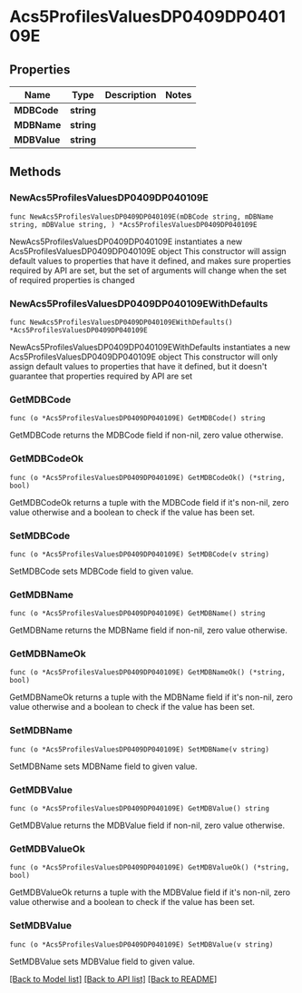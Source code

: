 # Acs5ProfilesValuesDP0409DP040109E

## Properties

Name | Type | Description | Notes
------------ | ------------- | ------------- | -------------
**MDBCode** | **string** |  | 
**MDBName** | **string** |  | 
**MDBValue** | **string** |  | 

## Methods

### NewAcs5ProfilesValuesDP0409DP040109E

`func NewAcs5ProfilesValuesDP0409DP040109E(mDBCode string, mDBName string, mDBValue string, ) *Acs5ProfilesValuesDP0409DP040109E`

NewAcs5ProfilesValuesDP0409DP040109E instantiates a new Acs5ProfilesValuesDP0409DP040109E object
This constructor will assign default values to properties that have it defined,
and makes sure properties required by API are set, but the set of arguments
will change when the set of required properties is changed

### NewAcs5ProfilesValuesDP0409DP040109EWithDefaults

`func NewAcs5ProfilesValuesDP0409DP040109EWithDefaults() *Acs5ProfilesValuesDP0409DP040109E`

NewAcs5ProfilesValuesDP0409DP040109EWithDefaults instantiates a new Acs5ProfilesValuesDP0409DP040109E object
This constructor will only assign default values to properties that have it defined,
but it doesn't guarantee that properties required by API are set

### GetMDBCode

`func (o *Acs5ProfilesValuesDP0409DP040109E) GetMDBCode() string`

GetMDBCode returns the MDBCode field if non-nil, zero value otherwise.

### GetMDBCodeOk

`func (o *Acs5ProfilesValuesDP0409DP040109E) GetMDBCodeOk() (*string, bool)`

GetMDBCodeOk returns a tuple with the MDBCode field if it's non-nil, zero value otherwise
and a boolean to check if the value has been set.

### SetMDBCode

`func (o *Acs5ProfilesValuesDP0409DP040109E) SetMDBCode(v string)`

SetMDBCode sets MDBCode field to given value.


### GetMDBName

`func (o *Acs5ProfilesValuesDP0409DP040109E) GetMDBName() string`

GetMDBName returns the MDBName field if non-nil, zero value otherwise.

### GetMDBNameOk

`func (o *Acs5ProfilesValuesDP0409DP040109E) GetMDBNameOk() (*string, bool)`

GetMDBNameOk returns a tuple with the MDBName field if it's non-nil, zero value otherwise
and a boolean to check if the value has been set.

### SetMDBName

`func (o *Acs5ProfilesValuesDP0409DP040109E) SetMDBName(v string)`

SetMDBName sets MDBName field to given value.


### GetMDBValue

`func (o *Acs5ProfilesValuesDP0409DP040109E) GetMDBValue() string`

GetMDBValue returns the MDBValue field if non-nil, zero value otherwise.

### GetMDBValueOk

`func (o *Acs5ProfilesValuesDP0409DP040109E) GetMDBValueOk() (*string, bool)`

GetMDBValueOk returns a tuple with the MDBValue field if it's non-nil, zero value otherwise
and a boolean to check if the value has been set.

### SetMDBValue

`func (o *Acs5ProfilesValuesDP0409DP040109E) SetMDBValue(v string)`

SetMDBValue sets MDBValue field to given value.



[[Back to Model list]](../README.md#documentation-for-models) [[Back to API list]](../README.md#documentation-for-api-endpoints) [[Back to README]](../README.md)


